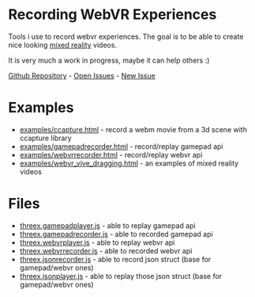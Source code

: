 # Recording WebVR Experiences

Tools i use to record webvr experiences. The goal is to be able to create 
nice looking [mixed reality](https://en.wikipedia.org/wiki/Mixed_reality) videos.

It is very much a work in progress, maybe it can help others :)

[Github Repository](http://github.com/jeromeetienne/recording-webvr.js/) - 
[Open Issues](http://github.com/jeromeetienne/recording-webvr.js/issues/) -
[New Issue](http://github.com/jeromeetienne/recording-webvr.js/issues/new)


# Examples
- [examples/ccapture.html](https://github.com/jeromeetienne/recording-webvr/examples/ccapture.html) - record a webm movie from a 3d scene with ccapture library
- [examples/gamepadrecorder.html](https://github.com/jeromeetienne/recording-webvr/examples/gamepadrecorder.html) - record/replay gamepad api
- [examples/webvrrecorder.html](https://github.com/jeromeetienne/recording-webvr/examples/webvrrecorder.html) - record/replay webvr api
- [examples/webvr_vive_dragging.html](https://github.com/jeromeetienne/recording-webvr/examples/webvr_vive_dragging.html) - an examples of mixed reality videos


# Files
- [threex.gamepadplayer.js](https://github.com/jeromeetienne/recording-webvr/blob/master/threex.gamepadplayer.js) - able to replay gamepad api
- [threex.gamepadrecorder.js](https://github.com/jeromeetienne/recording-webvr/blob/master/threex.gamepadrecorder.js) - able to recorded gamepad api
- [threex.webvrplayer.js](https://github.com/jeromeetienne/recording-webvr/blob/master/threex.webvrplayer.js) - able to replay webvr api
- [threex.webvrrecorder.js](https://github.com/jeromeetienne/recording-webvr/blob/master/threex.webvrrecorder.js) - able to recorded webvr api
- [threex.jsonrecorder.js](https://github.com/jeromeetienne/recording-webvr/blob/master/threex.jsonrecorder.js) - able to record json struct (base for gamepad/webvr ones)
- [threex.jsonplayer.js](https://github.com/jeromeetienne/recording-webvr/blob/master/threex.jsonplayer.js) - able to replay those json struct (base for gamepad/webvr ones)
